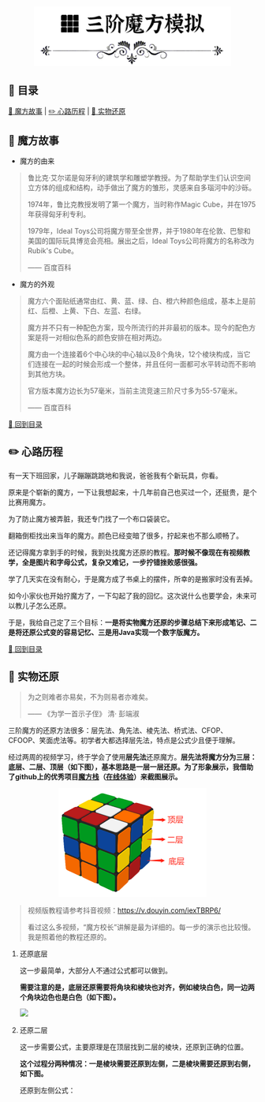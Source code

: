 <p align="center">
    <img width="400px" src="https://github.com/clos0710/Rubik-Cube/blob/master/img/Cube.png" />
</p>

## 📖 目录

[📰 魔方故事](https://github.com/clos0710/Rubik-Cube#%EF%B8%8F-%E9%AD%94%E6%96%B9%E6%95%85%E4%BA%8B) | [✏️ 心路历程](https://github.com/clos0710/Rubik-Cube#%EF%B8%8F-%E5%BF%83%E8%B7%AF%E5%8E%86%E7%A8%8B) | [🤨 实物还原](https://github.com/clos0710/Rubik-Cube#-%E5%AE%9E%E7%89%A9%E8%BF%98%E5%8E%9F)

## 📰 魔方故事

- 魔方的由来

> 鲁比克·艾尔诺是匈牙利的建筑学和雕塑学教授。为了帮助学生们认识空间立方体的组成和结构，动手做出了魔方的雏形，灵感来自多瑙河中的沙砾。
>
> 1974年，鲁比克教授发明了第一个魔方，当时称作Magic Cube，并在1975年获得匈牙利专利。
>
> 1979年，Ideal Toys公司将魔方带至全世界，并于1980年在伦敦、巴黎和美国的国际玩具博览会亮相。展出之后，Ideal Toys公司将魔方的名称改为Rubik's Cube。
>
> —— 百度百科

- 魔方的外观

> 魔方六个面贴纸通常由红、黄、蓝、绿、白、橙六种颜色组成，基本上是前红、后橙、上黄、下白、左蓝、右绿。
>
> 魔方并不只有一种配色方案，现今所流行的并非最初的版本。现今的配色方案是将一对相似色系的颜色安排在相对两边。
>
> 魔方由一个连接着6个中心块的中心轴以及8个角块，12个棱块构成，当它们连接在一起的时候会形成一个整体，并且任何一面都可水平转动而不影响到其他方块。
>
> 官方版本魔方边长为57毫米，当前主流竞速三阶尺寸多为55-57毫米。
>
> —— 百度百科

[🚀 回到目录](https://github.com/clos0710/Rubik-Cube#-%E7%9B%AE%E5%BD%95)

## ✏️ 心路历程

有一天下班回家，儿子蹦蹦跳跳地和我说，爸爸我有个新玩具，你看。

原来是个崭新的魔方，一下让我想起来，十几年前自己也买过一个，还挺贵，是个比赛用魔方。

为了防止魔方被弄脏，我还专门找了一个布口袋装它。

翻箱倒柜找出来当年的魔方。颜色已经变暗了很多，拧起来也不那么顺畅了。

还记得魔方拿到手的时候，我到处找魔方还原的教程。**那时候不像现在有视频教学，全是图片和字母公式，复杂又难记，一步拧错挫败感很强。**

学了几天实在没有耐心，于是魔方成了书桌上的摆件，所幸的是搬家时没有丢掉。

如今小家伙也开始拧魔方了，一下勾起了我的回忆。这次说什么也要学会，未来可以教儿子怎么还原。

于是，我给自己定了三个目标：**一是将实物魔方还原的步骤总结下来形成笔记、二是将还原公式变的容易记忆、三是用Java实现一个数字版魔方。**

[🚀 回到目录](https://github.com/clos0710/Rubik-Cube#-%E7%9B%AE%E5%BD%95)

## 🤨 实物还原

> 为之则难者亦易矣，不为则易者亦难矣。
>
> —— 《为学一首示子侄》 清· 彭端淑

三阶魔方的还原方法很多：层先法、角先法、棱先法、桥式法、CFOP、CFOOP、笑面虎法等。初学者大都选择层先法，特点是公式少且便于理解。

经过两周的视频学习，终于学会了使用**层先法**还原魔方。**层先法将魔方分为三层：底层、二层、顶层（如下图），基本思路是一层一层还原。为了形象展示，我借助了github上的优秀项目[魔方栈](https://github.com/huazhechen/cuber)（[在线体验](https://huazhechen.gitee.io/cuber/)）来截图展示。**

<p align="center">
    <img width="300px" src="https://github.com/clos0710/Rubik-Cube/blob/master/img/CubeSolve1.png" />
</p>

> 视频版教程请参考抖音视频：https://v.douyin.com/iexTBRP6/
> 
> 看过这么多视频，“魔方校长”讲解是最为详细的。每一步的演示也比较慢。我是照着他的教程还原的。

1. 还原底层

    这一步最简单，大部分人不通过公式都可以做到。
  
    **需要注意的是，底层还原需要将角块和棱块也对齐，例如棱块白色，同一边两个角块边色也是白色（如下图）。**
    
    <img width="300px" src="https://github.com/clos0710/Rubik-Cube/blob/master/img/CubeSolve2.gif" />

2. 还原二层

    这一步需要公式，主要原理是在顶层找到二层的棱块，还原到正确的位置。

	**这个过程分两种情况：一是棱块需要还原到左侧，二是棱块需要还原到右侧，如下图。**
	
	
    还原到左侧公式：